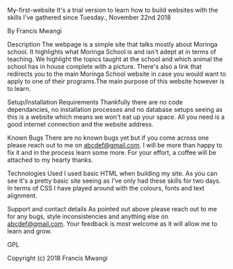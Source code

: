 My-first-website
It's a trial version to learn how to build websites with the skills I've gathered since Tuesday., November 22nd 2018

By Francis Mwangi

Description
The webpage is a simple site that talks mostly about Moringa school. It highlights what Moringa School is and isn't adept at in terms of teaching. We highlight the topics taught at the school and which animal the school has in house complete with a picture. There's also a link that redirects you to the main Moringa School website in case you would want to apply to one of their programs.The main purpose of this website however is to learn.

Setup/Installation Requirements
Thankfully there are no code dependancies, no installation processes and no database setups seeing as this is a website which means we won't eat up your space. All you need is a good internet connection and the website address.

Known Bugs
There are no known bugs yet but if you come across one please reach out to me on abcdef@gmail.com. I will be more than happy to fix it and in the process learn some more. For your effort, a coffee will be attached to my hearty thanks.

Technologies Used
I used basic HTML when building my site. As you can see it's a pretty basic site seeing as I've only had these skills for two days. In terms of CSS I have played around with the colours, fonts and text alignment.

Support and contact details
As pointed out above please reach out to me for any bugs, style inconsistencies and anything else on abcdef@gmail.com. Your feedback is most welcome as it will allow me to learn and grow.

GPL

Copyright (c) 2018 Francis Mwangi
